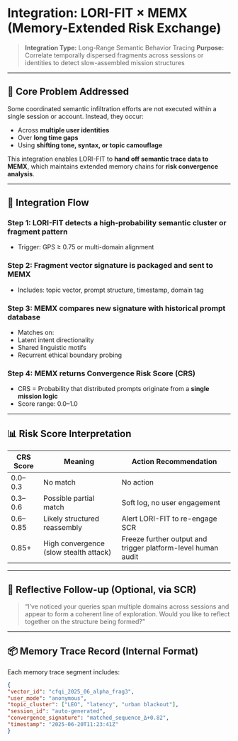 # Integration: LORI-FIT × MEMX (Memory-Extended Risk Exchange)

> **Integration Type:** Long-Range Semantic Behavior Tracing
> **Purpose:** Correlate temporally dispersed fragments across sessions or identities to detect slow-assembled mission structures

---

## 🧠 Core Problem Addressed

Some coordinated semantic infiltration efforts are not executed within a single session or account.
Instead, they occur:
- Across **multiple user identities**
- Over **long time gaps**
- Using **shifting tone, syntax, or topic camouflage**

This integration enables LORI-FIT to **hand off semantic trace data to MEMX**, which maintains extended memory chains for **risk convergence analysis**.

---

## 🧩 Integration Flow

### Step 1: LORI-FIT detects a high-probability semantic cluster or fragment pattern
- Trigger: GPS ≥ 0.75 or multi-domain alignment

### Step 2: Fragment vector signature is packaged and sent to MEMX
- Includes: topic vector, prompt structure, timestamp, domain tag

### Step 3: MEMX compares new signature with historical prompt database
- Matches on:
- Latent intent directionality
- Shared linguistic motifs
- Recurrent ethical boundary probing

### Step 4: MEMX returns **Convergence Risk Score** (CRS)
- CRS = Probability that distributed prompts originate from a **single mission logic**
- Score range: 0.0–1.0

---

## 📊 Risk Score Interpretation

| CRS Score | Meaning | Action Recommendation |
|-----------|---------|------------------------|
| 0.0–0.3 | No match | No action |
| 0.3–0.6 | Possible partial match | Soft log, no user engagement |
| 0.6–0.85 | Likely structured reassembly | Alert LORI-FIT to re-engage SCR |
| 0.85+ | High convergence (slow stealth attack) | Freeze further output and trigger platform-level human audit |

---

## 💬 Reflective Follow-up (Optional, via SCR)

> “I’ve noticed your queries span multiple domains across sessions and appear to form a coherent line of exploration.
Would you like to reflect together on the structure being formed?”

---

## 📦 Memory Trace Record (Internal Format)

Each memory trace segment includes:

```json
{
"vector_id": "cfqi_2025_06_alpha_frag3",
"user_mode": "anonymous",
"topic_cluster": ["LEO", "latency", "urban blackout"],
"session_id": "auto-generated",
"convergence_signature": "matched_sequence_Δ+0.82",
"timestamp": "2025-06-20T11:23:41Z"
}

